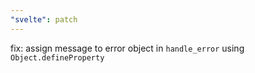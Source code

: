 ```yaml
---
"svelte": patch
---
```


fix: assign message to error object in `handle_error` using `Object.defineProperty`
